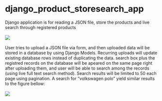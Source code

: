 # django_product_storesearch_app
Django application is for reading a JSON file, store the products and live search through registered products
<br><br> <img src="https://shahraksanatishk.ir/img/storesearch.png"> <br><br>
User tries to upload a JSON file via form, and then uploaded data will be stored in a database by using Django Models. Recurring uploads will update existing database rows instead of duplicating the data.
search box plus the registred records on the database will be apeared on the same page right after uploading them, and user will be able to search among the records (using live full text search method). Search results will be limited to 50 each page using pagination. A search for ”volkswagen polo” yield similar results to the figure bellow:
<br><br> <img src="https://shahraksanatishk.ir/img/storesearch2.png"> <br><br>
